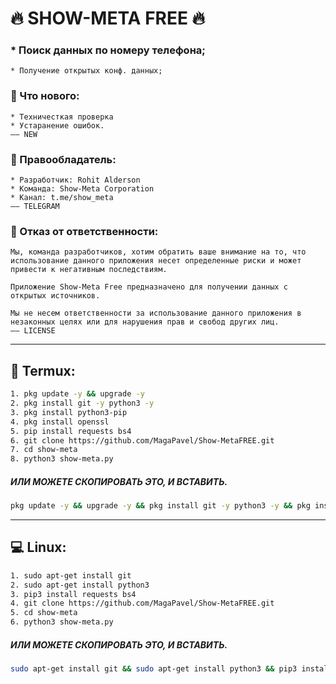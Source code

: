 <meta property="og:title" content="show-meta">
<meta property="og:description" content="Поисковой сервис данных, по номеру телефона. От команды «show-meta».">
<meta property="og:image" content="src/banner.png">
<meta name="author" content="Rohit Alderson">
<meta name="keywords" content="show-meta, поиск по номеру телефона, пробив">

# 🔥 SHOW-META FREE 🔥

### * Поиск данных по номеру телефона;
    * Получение открытых конф. данных;

### **🌟 Что нового:**
    * Техничесткая проверкa
    * Устаранение ошибок.
    —— NEW

### **💼 Правообладатель:**
    * Разработчик: Rohit Alderson
    * Команда: Show-Meta Corporation
    * Канал: t.me/show_meta
    —— TELEGRAM

### **📑 Отказ от ответственности:**
    Мы, команда разработчиков, хотим обратить ваше внимание на то, что использование данного приложения несет определенные риски и может привести к негативным последствиям.

    Приложение Show-Meta Free предназначено для получении данных с открытых источников.

    Мы не несем ответственности за использование данного приложения в незаконных целях или для нарушения прав и свобод других лиц.
    —— LICENSE

---
## **📱 Termux:**
```Bash
1. pkg update -y && upgrade -y
2. pkg install git -y python3 -y
3. pkg install python3-pip
4. pkg install openssl
5. pip install requests bs4 
6. git clone https://github.com/MagaPavel/Show-MetaFREE.git
7. cd show-meta
8. python3 show-meta.py
```

##### ИЛИ МОЖЕТЕ СКОПИРОВАТЬ ЭТО, И ВСТАВИТЬ. 
```Bash
pkg update -y && upgrade -y && pkg install git -y python3 -y && pkg install python3-pip && pkg install openssl && pip install requests bs4 && git clone https://github.com/MagaPavel/Show-MetaFREE && cd show-meta && python3 show-meta.py
```
---
## **💻 Linux:**
```Bash
1. sudo apt-get install git 
2. sudo apt-get install python3
3. pip3 install requests bs4 
4. git clone https://github.com/MagaPavel/Show-MetaFREE.git
5. cd show-meta
6. python3 show-meta.py
```

##### ИЛИ МОЖЕТЕ СКОПИРОВАТЬ ЭТО, И ВСТАВИТЬ. 
```Bash
sudo apt-get install git && sudo apt-get install python3 && pip3 install requests bs4 && git clone https://github.com/MagaPavel/Show-MetaFREE && cd show-meta && python3 show-meta.py
```
